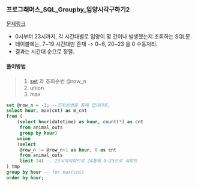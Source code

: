 ### 프로그래머스_SQL_Groupby_입양시각구하기2
[문제링크](https://programmers.co.kr/learn/courses/30/parts/17044)

- 0시부터 23시까지, 각 시간대별로 입양이 몇 건이나 발생했는지 조회하는 SQL문. 
- 테이블에는, 7~19 시간대만 존재 -> 0~6, 20~23 을 0 수동처리.
- 결과는 시간대 순으로 정렬.

#### 풀이방법
> 1. [set](https://www.w3schools.com/sql/sql_ref_set.asp) 과 조회순번 @row_n
> 2. union
> 3. max
```sql
set @row_n = -1; --조회순번을 통해 업데이트, 
select hour, max(cnt) as m_cnt
from (
    (select hour(datetime) as hour, count(*) as cnt
     from animal_outs
     group by hour)
    union
    (select 
     @row_n := @row_n+1 as hour, 0 as cnt
     from animal_outs
     limit 24) -- 23시까지이므로 24통해 0~23으로 리미트
) tmp
group by hour -- for max(cnt)
order by hour;
```
